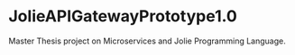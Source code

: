 # JolieAPIGatewayPrototype1.0
Master Thesis project on Microservices and Jolie Programming Language.
